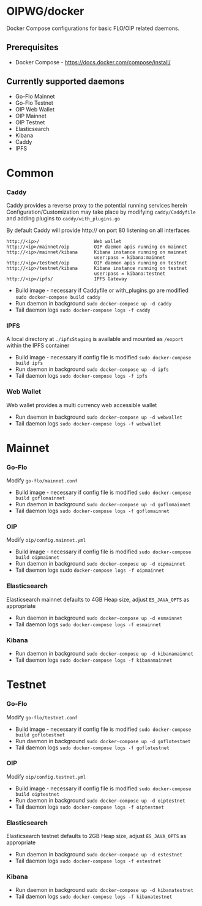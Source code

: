 # OIPWG/docker

Docker Compose configurations for basic FLO/OIP related daemons.


## Prerequisites
- Docker Compose - https://docs.docker.com/compose/install/


## Currently supported daemons
- Go-Flo Mainnet
- Go-Flo Testnet
- OIP Web Wallet
- OIP Mainnet
- OIP Testnet
- Elasticsearch
- Kibana
- Caddy
- IPFS

# Common


### Caddy
Caddy provides a reverse proxy to the potential running services herein  
Configuration/Customization may take place by modifying `caddy/Caddyfile` and adding plugins to `caddy/with_plugins.go`

By default Caddy will provide http:// on port 80 listening on all interfaces

```
http://<ip>/                    Web wallet
http://<ip>/mainnet/oip         OIP daemon apis running on mainnet
http://<ip>/mainnet/kibana      Kibana instance running on mainnet
                                user:pass = kibana:mainnet
http://<ip>/testnet/oip         OIP daemon apis running on testnet
http://<ip>/testnet/kibana      Kibana instance running on testnet
                                user:pass = kibana:testnet
http://<ip>/ipfs/               IPFS Gateway
```

- Build image - necessary if Caddyfile or with_plugins.go are modified `sudo docker-compose build caddy`
- Run daemon in background `sudo docker-compose up -d caddy`
- Tail daemon logs `sudo docker-compose logs -f caddy`



### IPFS
A local directory at `./ipfsStaging` is available and mounted as `/export` within the IPFS container

- Build image - necessary if config file is modified `sudo docker-compose build ipfs`
- Run daemon in background `sudo docker-compose up -d ipfs`
- Tail daemon logs `sudo docker-compose logs -f ipfs`


### Web Wallet
Web wallet provides a multi currency web accessible wallet

- Run daemon in background `sudo docker-compose up -d webwallet`
- Tail daemon logs `sudo docker-compose logs -f webwallet`



# Mainnet


### Go-Flo
Modify `go-flo/mainnet.conf`

- Build image - necessary if config file is modified `sudo docker-compose build goflomainnet`
- Run daemon in background `sudo docker-compose up -d goflomainnet`
- Tail daemon logs `sudo docker-compose logs -f goflomainnet`


### OIP
Modify `oip/config.mainnet.yml`

- Build image - necessary if config file is modified `sudo docker-compose build oipmainnet`
- Run daemon in background `sudo docker-compose up -d oipmainnet`
- Tail daemon logs sudo `docker-compose logs -f oipmainnet`


### Elasticsearch
Elasticsearch mainnet defaults to 4GB Heap size, adjust `ES_JAVA_OPTS` as appropriate

- Run daemon in background `sudo docker-compose up -d esmainnet`
- Tail daemon logs `sudo docker-compose logs -f esmainnet`


### Kibana

- Run daemon in background `sudo docker-compose up -d kibanamainnet`
- Tail daemon logs `sudo docker-compose logs -f kibanamainnet`



# Testnet


### Go-Flo
Modify `go-flo/testnet.conf`

- Build image - necessary if config file is modified `sudo docker-compose build goflotestnet`
- Run daemon in background `sudo docker-compose up -d goflotestnet`
- Tail daemon logs `sudo docker-compose logs -f goflotestnet`


### OIP
Modify `oip/config.testnet.yml`

- Build image - necessary if config file is modified `sudo docker-compose build oiptestnet`
- Run daemon in background `sudo docker-compose up -d oiptestnet`
- Tail daemon logs `sudo docker-compose logs -f oiptestnet`


### Elasticsearch
Elasticsearch testnet defaults to 2GB Heap size, adjust `ES_JAVA_OPTS` as appropriate

- Run daemon in background `sudo docker-compose up -d estestnet`
- Tail daemon logs `sudo docker-compose logs -f estestnet`


### Kibana

- Run daemon in background `sudo docker-compose up -d kibanatestnet`
- Tail daemon logs `sudo docker-compose logs -f kibanatestnet`

